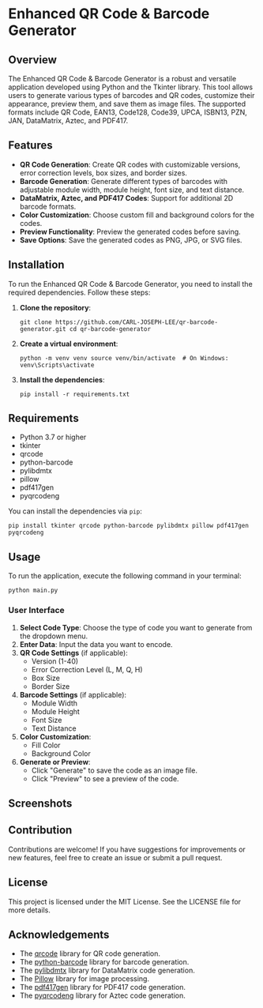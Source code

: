 
# Enhanced QR Code & Barcode Generator

## Overview

The Enhanced QR Code & Barcode Generator is a robust and versatile application developed using Python and the Tkinter library. This tool allows users to generate various types of barcodes and QR codes, customize their appearance, preview them, and save them as image files. The supported formats include QR Code, EAN13, Code128, Code39, UPCA, ISBN13, PZN, JAN, DataMatrix, Aztec, and PDF417.

## Features

-   **QR Code Generation**: Create QR codes with customizable versions, error correction levels, box sizes, and border sizes.
-   **Barcode Generation**: Generate different types of barcodes with adjustable module width, module height, font size, and text distance.
-   **DataMatrix, Aztec, and PDF417 Codes**: Support for additional 2D barcode formats.
-   **Color Customization**: Choose custom fill and background colors for the codes.
-   **Preview Functionality**: Preview the generated codes before saving.
-   **Save Options**: Save the generated codes as PNG, JPG, or SVG files.

## Installation

To run the Enhanced QR Code & Barcode Generator, you need to install the required dependencies. Follow these steps:

1.  **Clone the repository**:
    
    `git clone https://github.com/CARL-JOSEPH-LEE/qr-barcode-generator.git
    cd qr-barcode-generator` 
    
2.  **Create a virtual environment**:
    
    `python -m venv venv
    source venv/bin/activate  # On Windows: venv\Scripts\activate` 
    
3.  **Install the dependencies**:
    
    `pip install -r requirements.txt` 
    

## Requirements

-   Python 3.7 or higher
-   tkinter
-   qrcode
-   python-barcode
-   pylibdmtx
-   pillow
-   pdf417gen
-   pyqrcodeng

You can install the dependencies via `pip`:

`pip install tkinter qrcode python-barcode pylibdmtx pillow pdf417gen pyqrcodeng` 

## Usage

To run the application, execute the following command in your terminal:

`python main.py` 

### User Interface

1.  **Select Code Type**: Choose the type of code you want to generate from the dropdown menu.
2.  **Enter Data**: Input the data you want to encode.
3.  **QR Code Settings** (if applicable):
    -   Version (1-40)
    -   Error Correction Level (L, M, Q, H)
    -   Box Size
    -   Border Size
4.  **Barcode Settings** (if applicable):
    -   Module Width
    -   Module Height
    -   Font Size
    -   Text Distance
5.  **Color Customization**:
    -   Fill Color
    -   Background Color
6.  **Generate or Preview**:
    -   Click "Generate" to save the code as an image file.
    -   Click "Preview" to see a preview of the code.

## Screenshots

## Contribution

Contributions are welcome! If you have suggestions for improvements or new features, feel free to create an issue or submit a pull request.

## License

This project is licensed under the MIT License. See the LICENSE file for more details.

## Acknowledgements

-   The [qrcode](https://pypi.org/project/qrcode/) library for QR code generation.
-   The [python-barcode](https://pypi.org/project/python-barcode/) library for barcode generation.
-   The [pylibdmtx](https://pypi.org/project/pylibdmtx/) library for DataMatrix code generation.
-   The [Pillow](https://pypi.org/project/Pillow/) library for image processing.
-   The [pdf417gen](https://pypi.org/project/pdf417gen/) library for PDF417 code generation.
-   The [pyqrcodeng](https://pypi.org/project/pyqrcodeng/) library for Aztec code generation.